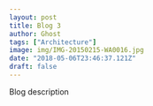 ```yaml
---
layout: post
title: Blog 3
author: Ghost
tags: ["Architecture"]
image: img/IMG-20150215-WA0016.jpg
date: "2018-05-06T23:46:37.121Z"
draft: false
---
```


Blog description
